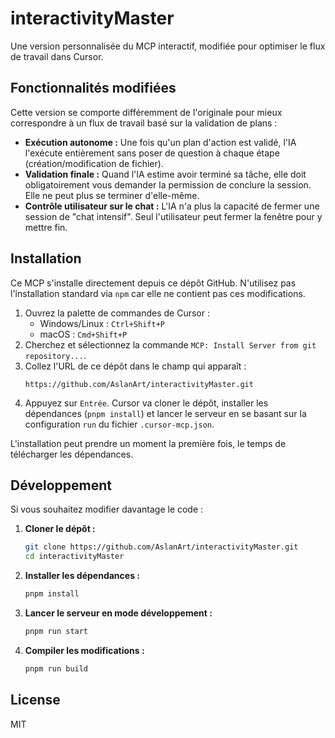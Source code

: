 # interactivityMaster

Une version personnalisée du MCP interactif, modifiée pour optimiser le flux de travail dans Cursor.

## Fonctionnalités modifiées

Cette version se comporte différemment de l'originale pour mieux correspondre à un flux de travail basé sur la validation de plans :

- **Exécution autonome :** Une fois qu'un plan d'action est validé, l'IA l'exécute entièrement sans poser de question à chaque étape (création/modification de fichier).
- **Validation finale :** Quand l'IA estime avoir terminé sa tâche, elle doit obligatoirement vous demander la permission de conclure la session. Elle ne peut plus se terminer d'elle-même.
- **Contrôle utilisateur sur le chat :** L'IA n'a plus la capacité de fermer une session de "chat intensif". Seul l'utilisateur peut fermer la fenêtre pour y mettre fin.

## Installation

Ce MCP s'installe directement depuis ce dépôt GitHub. N'utilisez pas l'installation standard via `npm` car elle ne contient pas ces modifications.

1.  Ouvrez la palette de commandes de Cursor :
    - Windows/Linux : `Ctrl+Shift+P`
    - macOS : `Cmd+Shift+P`
2.  Cherchez et sélectionnez la commande `MCP: Install Server from git repository...`.
3.  Collez l'URL de ce dépôt dans le champ qui apparaît :
    ```
    https://github.com/AslanArt/interactivityMaster.git
    ```
4.  Appuyez sur `Entrée`. Cursor va cloner le dépôt, installer les dépendances (`pnpm install`) et lancer le serveur en se basant sur la configuration `run` du fichier `.cursor-mcp.json`.

L'installation peut prendre un moment la première fois, le temps de télécharger les dépendances.

## Développement

Si vous souhaitez modifier davantage le code :

1.  **Cloner le dépôt :**

    ```bash
    git clone https://github.com/AslanArt/interactivityMaster.git
    cd interactivityMaster
    ```

2.  **Installer les dépendances :**

    ```bash
    pnpm install
    ```

3.  **Lancer le serveur en mode développement :**

    ```bash
    pnpm run start
    ```

4.  **Compiler les modifications :**
    ```bash
    pnpm run build
    ```

## License

MIT
